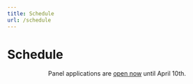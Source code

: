 ```yaml
---
title: Schedule
url: /schedule
---
```

# Schedule

<div style="text-align: center;">

Panel applications are [open now](https://forms.gle/Zx1BjChWe27xzH1b8) until April 10th.

</div>